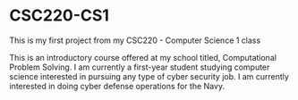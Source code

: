 # CSC220-CS1
This is my first project from my CSC220 - Computer Science 1 class

This is an introductory course offered at my school titled, Computational Problem Solving. 
I am currently a first-year student studying computer science interested in pursuing any type of cyber security job.
I am currently interested in doing cyber defense operations 
for the Navy.
